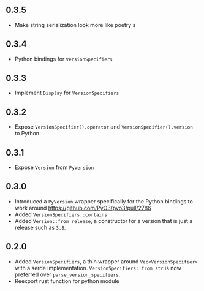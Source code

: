 ## 0.3.5

* Make string serialization look more like poetry's

## 0.3.4

* Python bindings for `VersionSpecifiers`

## 0.3.3

* Implement `Display` for `VersionSpecifiers`

## 0.3.2

* Expose `VersionSpecifier().operator` and `VersionSpecifier().version` to Python

## 0.3.1

* Expose `Version` from `PyVersion`

## 0.3.0

* Introduced a `PyVersion` wrapper specifically for the Python bindings to work around https://github.com/PyO3/pyo3/pull/2786
* Added `VersionSpecifiers::contains`
* Added `Version::from_release`, a constructor for a version that is just a release such as `3.8`.

## 0.2.0

* Added `VersionSpecifiers`, a thin wrapper around `Vec<VersionSpecifier>` with a serde implementation. `VersionSpecifiers::from_str` is now preferred over `parse_version_specifiers`.
* Reexport rust function for python module